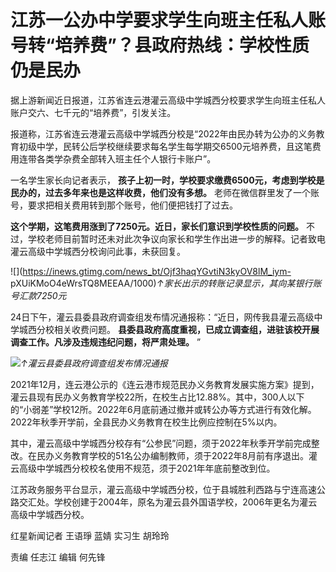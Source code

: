 # 江苏一公办中学要求学生向班主任私人账号转“培养费”？县政府热线：学校性质仍是民办

据上游新闻近日报道，江苏省连云港灌云高级中学城西分校要求学生向班主任私人账户交六、七千元的“培养费”，引发关注。

报道称，江苏省连云港灌云高级中学城西分校是“2022年由民办转为公办的义务教育初级中学，民转公后学校继续要求每名学生每学期交6500元培养费，且这笔费用连带各类学杂费全部转入班主任个人银行卡账户”。

一名学生家长向记者表示， **孩子上初一时，学校要求缴费6500元，考虑到学校是民办的，过去多年来也是这样收费，他们没有多想。**
老师在微信群里发了一个账号，要求把相关费用转到那个账号，他们便把钱打了过去。

**这个学期，这笔费用涨到了7250元。近日，家长们意识到学校性质的问题。**
不过，学校老师目前暂时还未对此次争议向家长和学生作出进一步的解释。记者致电灌云高级中学城西分校询问此事，未获回复。

![](https://inews.gtimg.com/news_bt/Ojf3haqYGvtiN3kyOV8lM_iym-
pXUiKMoO4eWrsTQ8MEEAA/1000)_↑家长出示的转账记录显示，其向某银行账号汇款7250元_

24日下午，灌云县委县政府调查组发布情况通报称：“近日，网传我县灌云高级中学城西分校相关收费问题。
**县委县政府高度重视，已成立调查组，进驻该校开展调查工作。凡涉及违规违纪问题，将严肃处理。** ”

![](https://inews.gtimg.com/news_bt/OILZD_9RE3l5oyRZnhZvXzwscjCZe3Qfh5i4lMDcJaa44AA/1000)_↑灌云县委县政府调查组发布情况通报_

2021年12月，连云港公示的《连云港市规范民办义务教育发展实施方案》提到，灌云县现有民办义务教育学校22所，在校生占比12.88%。其中，300人以下的“小弱差”学校12所。2022年6月底前通过撤并或转公办等方式进行有效化解。2022年秋季开学前，全县民办义务教育在校生比例应控制在5%以内。

其中，灌云高级中学城西分校存有“公参民”问题，须于2022年秋季开学前完成整改。在民办义务教育学校的51名公办编制教师，须于2022年8月前有序退出。灌云高级中学城西分校校名使用不规范，须于2021年年底前整改到位。

江苏政务服务平台显示，灌云高级中学城西分校，位于县城胜利西路与宁连高速公路交汇处。学校创建于2004年，原名为灌云县外国语学校，2006年更名为灌云高级中学城西分校。

红星新闻记者 王语琤 蓝婧 实习生 胡玲玲

责编 任志江 编辑 何先锋

